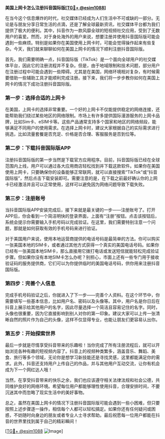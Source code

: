 **美国上网卡怎么注册抖音国际版[[TG💪+ @esim1088](https://t.me/s/esim1088)]**

在当今这个信息爆炸的时代，社交媒体已经成为人们生活中不可或缺的一部分。无论是与朋友分享日常生活的点滴，还是了解全球最新资讯，社交媒体平台都为我们提供了极大的便利。其中，抖音作为一款风靡全球的短视频社交应用，受到了无数用户的喜爱。然而，对于身处海外的用户来说，想要注册并使用抖音国际版可能会遇到一些麻烦。特别是如果你在美国使用上网卡时，可能会觉得操作起来有些复杂。今天，我们就来聊聊如何在美国上网卡的情况下顺利注册抖音国际版。

首先，我们需要明确一点，抖音国际版（TikTok）是一个面向全球用户的社交媒体平台，因此它的注册流程并不复杂。但是，由于地域限制和技术问题，部分用户在注册过程中可能会遇到一些障碍。尤其是在美国，网络环境相对复杂，有时候需要借助一些辅助工具才能顺利完成注册。接下来，我们将一步步教你如何在美国上网卡的情况下成功注册抖音国际版。

### 第一步：选择合适的上网卡

在美国，上网卡的选择非常重要。一个好的上网卡不仅能提供稳定的网络连接，还能帮助我们绕过某些地区的网络限制。市场上有许多提供国际漫游服务的上网卡品牌，比如Sim卡、eSIM卡等。这些产品通常支持多个国家和地区的网络频段，能够满足不同用户的使用需求。在选择上网卡时，建议大家根据自己的实际需求进行挑选，比如流量套餐是否充足、价格是否合理、客服服务是否到位等。

### 第二步：下载抖音国际版APP

注册抖音国际版的第一步当然是下载官方应用程序。目前，抖音国际版已经在全球范围内上线，用户可以通过各大应用商店轻松找到并下载这款软件。如果你在美国使用上网卡，只要确保你的设备能够正常联网，就可以直接搜索“TikTok”或“抖音国际版”，然后点击下载安装即可。需要注意的是，在下载之前最好确认你的上网卡已经激活并且可以正常使用，这样可以避免因为网络问题导致下载失败。

### 第三步：注册账号

当抖音国际版APP安装完成后，接下来就是最关键的一步——注册账号了。打开APP后，你会看到一个简洁明快的登录界面，上面有“注册”按钮。点击该按钮后，系统会提示你需要输入手机号码以完成验证。在这里，我们需要特别注意一个问题，那就是如何获取有效的手机号码来进行验证。

对于美国用户来说，使用本地运营商提供的电话号码是最简单的方法。你可以购买一张美国本地的SIM卡，或者通过其他方式获得一个真实的美国电话号码。如果你已经有一张美国本地SIM卡，那么直接用它拨打电话或发送短信就能轻松完成验证步骤。但如果你没有本地SIM卡怎么办呢？别担心，市面上还有一些专门用于接收验证码的服务提供商，它们可以为你提供临时的美国电话号码，供你用来注册抖音国际版。

### 第四步：完善个人信息

完成手机号码验证之后，你就进入了下一步——完善个人资料。在这个环节中，你需要填写一些基本信息，比如用户名、密码以及头像等。其中，用户名是你日后在抖音上展示给其他用户的名字，因此尽量选择一个简洁且容易记住的名字。同时，头像也很重要，因为它直接影响到别人对你的第一印象。建议大家可以上传一张清晰自然的照片作为自己的头像，这样不仅显得专业，也能让朋友们更容易认出你。

### 第五步：开始探索世界

最后一步就是尽情享受抖音带来的乐趣啦！当你完成了所有注册流程后，就可以开始浏览各种有趣的短视频内容了。抖音上的视频种类繁多，涵盖音乐、舞蹈、美食、旅行等多个领域，无论你是想学习新技能还是寻找灵感，这里都能满足你的需求。此外，抖音还支持用户上传自己的作品，并与其他用户互动交流，让你有机会成为下一个网红达人哦！

当然，在享受抖音带来的快乐之余，我们也应该遵守相关法律法规和社会公德，共同维护良好的网络环境。希望每位用户都能够理性使用抖音，合理安排时间，不要沉迷其中而忽略了现实生活中的美好事物。

总之，虽然在美国上网卡的情况下注册抖音国际版可能会遇到一些小困难，但只要按照上述步骤逐一操作，相信每个人都可以轻松搞定。如果你还有任何疑问或困惑，不妨随时向身边的朋友或者专业人士寻求帮助。最后祝愿每一位用户都能在抖音的世界里找到属于自己的精彩瞬间！

[[TG💪+ @esim1088](https://t.me/s/esim1088) ![Image](https://i.postimg.cc/4NQfJmqS/Snipaste-2025-05-13-00-14-12.png)]
